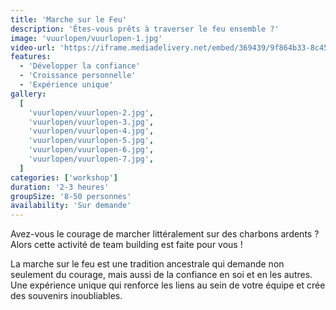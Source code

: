 ```yaml
---
title: 'Marche sur le Feu'
description: 'Êtes-vous prêts à traverser le feu ensemble ?'
image: 'vuurlopen/vuurlopen-1.jpg'
video-url: 'https://iframe.mediadelivery.net/embed/369439/9f864b33-8c45-4392-8e07-a720e8b500ee'
features:
  - 'Développer la confiance'
  - 'Croissance personnelle'
  - 'Expérience unique'
gallery:
  [
    'vuurlopen/vuurlopen-2.jpg',
    'vuurlopen/vuurlopen-3.jpg',
    'vuurlopen/vuurlopen-4.jpg',
    'vuurlopen/vuurlopen-5.jpg',
    'vuurlopen/vuurlopen-6.jpg',
    'vuurlopen/vuurlopen-7.jpg',
  ]
categories: ['workshop']
duration: '2-3 heures'
groupSize: '8-50 personnes'
availability: 'Sur demande'
---
```


Avez-vous le courage de marcher littéralement sur des charbons ardents ? Alors cette activité de team building est faite pour vous !

La marche sur le feu est une tradition ancestrale qui demande non seulement du courage, mais aussi de la confiance en soi et en les autres. Une expérience unique qui renforce les liens au sein de votre équipe et crée des souvenirs inoubliables.
